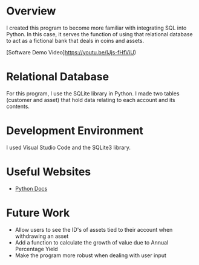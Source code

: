 # Overview

I created this program to become more familiar with integrating SQL into Python. In this case, it serves the function of using that relational database to act as a fictional bank that deals in coins and assets. 


[Software Demo Video]https://youtu.be/IJjs-fHfViU)

# Relational Database

For this program, I use the SQLite library in Python. I made two tables (customer and asset) that hold data relating to each account and its contents.

# Development Environment

I used Visual Studio Code and the SQLite3 library. 

# Useful Websites


- [Python Docs](https://docs.python.org/3/library/sqlite3.html)

# Future Work

- Allow users to see the ID's of assets tied to their account when withdrawing an asset
- Add a function to calculate the growth of value due to Annual Percentage Yield
- Make the program more robust when dealing with user input
